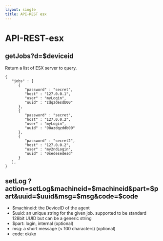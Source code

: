 ```yaml
---
layout: single
title: API-REST esx
---
```


#  API-REST-esx

##  getJobs?d=$deviceid

Return a list of ESX server to query.

    {
       "jobs" : [
          {
             "password" : "secret",
             "host" : "127.0.0.1",
             "user" : "myLogin",
             "uuid" : "zdqzdesdb00"
          },
          {
             "password" : "secret",
             "host" : "127.0.0.2",
             "user" : "myLogin",
             "uuid" : "08azdqzddb00"
          },
          {
             "password" : "secret2",
             "host" : "127.0.0.2",
             "user" : "my2ndLogin",
             "uuid" : "0sedesedesd"
          }
       ],
    }

##  setLog ?action=setLog&machineid=$machineid&part=$part&uuid=$uuid&msg=$msg&code=$code

* $machineid: the DeviceID of the agent
* $uuid: an unique string for the given job. supported to be standard 128bit UUID but can be a generic string
* $part: login, internal (optional)
* msg: a short message (< 100 characters) (optional)
* code: ok/ko


